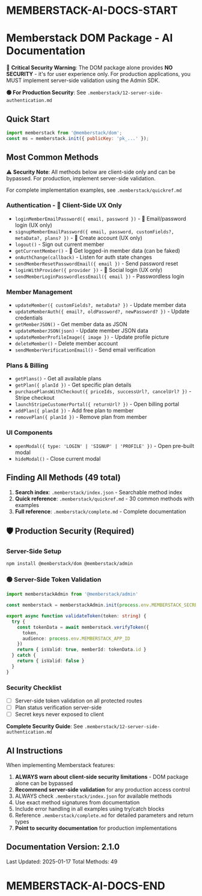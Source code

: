 # MEMBERSTACK-AI-DOCS-START

# Memberstack DOM Package - AI Documentation

🚨 **Critical Security Warning**: The DOM package alone provides **NO SECURITY** - it's for user experience only. For production applications, you MUST implement server-side validation using the Admin SDK.

**🟢 For Production Security**: See `.memberstack/12-server-side-authentication.md`

## Quick Start
```javascript
import memberstack from '@memberstack/dom';
const ms = memberstack.init({ publicKey: 'pk_...' });
```

## Most Common Methods

⚠️ **Security Note**: All methods below are client-side only and can be bypassed. For production, implement server-side validation.

For complete implementation examples, see `.memberstack/quickref.md`

### Authentication - 🔴 Client-Side UX Only
- `loginMemberEmailPassword({ email, password })` - 🔴 Email/password login (UX only)
- `signupMemberEmailPassword({ email, password, customFields?, metaData?, plans? })` - 🔴 Create account (UX only)
- `logout()` - Sign out current member
- `getCurrentMember()` - 🔴 Get logged-in member data (can be faked)
- `onAuthChange(callback)` - Listen for auth state changes
- `sendMemberResetPasswordEmail({ email })` - Send password reset
- `loginWithProvider({ provider })` - 🔴 Social login (UX only)
- `sendMemberLoginPasswordlessEmail({ email })` - Passwordless login

### Member Management
- `updateMember({ customFields?, metaData? })` - Update member data
- `updateMemberAuth({ email?, oldPassword?, newPassword? })` - Update credentials
- `getMemberJSON()` - Get member data as JSON
- `updateMemberJSON(json)` - Update member JSON data
- `updateMemberProfileImage({ image })` - Update profile picture
- `deleteMember()` - Delete member account
- `sendMemberVerificationEmail()` - Send email verification

### Plans & Billing
- `getPlans()` - Get all available plans
- `getPlan({ planId })` - Get specific plan details
- `purchasePlansWithCheckout({ priceIds, successUrl?, cancelUrl? })` - Stripe checkout
- `launchStripeCustomerPortal({ returnUrl? })` - Open billing portal
- `addPlan({ planId })` - Add free plan to member
- `removePlan({ planId })` - Remove plan from member

### UI Components
- `openModal({ type: 'LOGIN' | 'SIGNUP' | 'PROFILE' })` - Open pre-built modal
- `hideModal()` - Close current modal

## Finding All Methods (49 total)

1. **Search index**: `.memberstack/index.json` - Searchable method index
2. **Quick reference**: `.memberstack/quickref.md` - 30 common methods with examples
3. **Full reference**: `.memberstack/complete.md` - Complete documentation

## 🛡️ Production Security (Required)

### Server-Side Setup
```bash
npm install @memberstack/dom @memberstack/admin
```

### 🟢 Server-Side Token Validation
```typescript
import memberstackAdmin from '@memberstack/admin'

const memberstack = memberstackAdmin.init(process.env.MEMBERSTACK_SECRET_KEY!)

export async function validateToken(token: string) {
  try {
    const tokenData = await memberstack.verifyToken({
      token,
      audience: process.env.MEMBERSTACK_APP_ID
    })
    return { isValid: true, memberId: tokenData.id }
  } catch {
    return { isValid: false }
  }
}
```

### Security Checklist
- [ ] Server-side token validation on all protected routes
- [ ] Plan status verification server-side
- [ ] Secret keys never exposed to client

**Complete Security Guide**: See `.memberstack/12-server-side-authentication.md`

## AI Instructions

When implementing Memberstack features:
1. **ALWAYS warn about client-side security limitations** - DOM package alone can be bypassed
2. **Recommend server-side validation** for any production access control
3. ALWAYS check `.memberstack/index.json` for available methods
4. Use exact method signatures from documentation
5. Include error handling in all examples using try/catch blocks
6. Reference `.memberstack/complete.md` for detailed parameters and return types
7. **Point to security documentation** for production implementations

## Documentation Version: 2.1.0
Last Updated: 2025-01-17
Total Methods: 49

# MEMBERSTACK-AI-DOCS-END